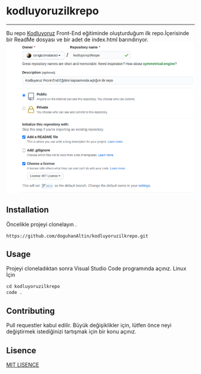 # kodluyoruzilkrepo
------------------
Bu repo [Kodluyoruz](https://www.kodluyoruz.org) Front-End eğitiminde oluşturduğum ilk repo.İçerisinde bir ReadMe dosyası ve bir adet de index.html barındırıyor.
![](https://github.com/Kodluyoruz/taskforce/blob/main/git/odev1/figures/github.png?raw=true)

## Installation
Öncelikle projeyi clonelayın .
```(git)
https://github.com/doguhanAltin/kodluyoruzilkrepo.git
```
## Usage
Projeyi cloneladıktan sonra Visual Studio Code programında açınız.
Linux İçin 
```
cd kodluyoruzilkrepo
code .
```
## Contributing 
Pull requestler kabul edilir. Büyük değişiklikler için, lütfen önce neyi değiştirmek istediğinizi tartışmak için bir konu açınız.

## Lisence
[MIT LISENCE](https://choosealicense.com/licenses/mit/)